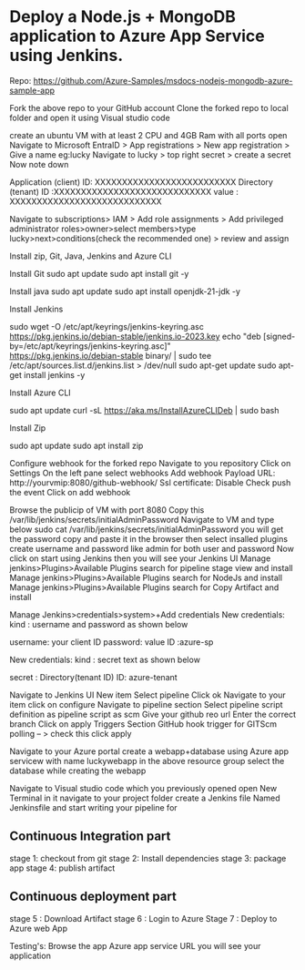 # Deploy a Node.js + MongoDB application to Azure App Service using Jenkins.
Repo: https://github.com/Azure-Samples/msdocs-nodejs-mongodb-azure-sample-app 

Fork the above repo to your GitHub account
Clone the forked repo to local folder and open it using Visual studio code

create an ubuntu VM with at least 2 CPU and 4GB Ram with all ports open
Navigate to Microsoft EntraID > App registrations > New app registration > Give a name eg:lucky
Navigate to lucky > top right secret > create a secret
Now note down

Application (client) ID: XXXXXXXXXXXXXXXXXXXXXXXXXX
Directory (tenant) ID :XXXXXXXXXXXXXXXXXXXXXXXXXXXXX
value : XXXXXXXXXXXXXXXXXXXXXXXXXXXX


Navigate to subscriptions> IAM > Add role assignments > Add privileged administrator roles>owner>select members>type lucky>next>conditions(check the recommended one) > review and assign

Install zip, Git, Java, Jenkins and Azure CLI

Install Git
sudo apt update
sudo apt install git -y

Install java
sudo apt update
sudo apt install openjdk-21-jdk -y

Install Jenkins

sudo wget -O /etc/apt/keyrings/jenkins-keyring.asc \
  https://pkg.jenkins.io/debian-stable/jenkins.io-2023.key
echo "deb [signed-by=/etc/apt/keyrings/jenkins-keyring.asc]" \
  https://pkg.jenkins.io/debian-stable binary/ | sudo tee \
  /etc/apt/sources.list.d/jenkins.list > /dev/null
sudo apt-get update
sudo apt-get install jenkins -y

Install Azure CLI

sudo apt update
curl -sL https://aka.ms/InstallAzureCLIDeb | sudo bash

Install Zip

sudo apt update
sudo apt install zip


Configure webhook for the forked repo
Navigate to you repository
Click on Settings
On the left pane select webhooks
Add webhook
Payload URL: http://yourvmip:8080/github-webhook/ 
Ssl certificate: Disable
Check push the event
Click on add webhook


Browse the publicip of VM with port 8080
Copy this /var/lib/jenkins/secrets/initialAdminPassword
Navigate to VM and type below sudo cat /var/lib/jenkins/secrets/initialAdminPassword
you will get the password copy and paste it in the browser then select insalled plugins
create username and password like admin for both user and password
Now click on start using Jenkins then you will see your Jenkins UI
Manage jenkins>Plugins>Available Plugins search for pipeline stage view and install
Manage jenkins>Plugins>Available Plugins search for NodeJs and install
Manage jenkins>Plugins>Available Plugins search for Copy Artifact and install

Manage Jenkins>credentials>system>+Add credentials
New credentials: kind : username and password as shown below

username: your client ID
password: value
ID :azure-sp

New credentials: kind : secret text as shown below

secret : Directory(tenant ID)
ID: azure-tenant

Navigate to Jenkins UI
New item
Select pipeline
Click ok
Navigate to your item click on configure
Navigate to pipeline section
Select pipeline script definition as pipeline script as scm
Give your github reo url
Enter the correct branch
Click on apply
Triggers Section
GitHub hook trigger for GITScm polling – > check this
click apply

Navigate to your Azure portal
create a webapp+database using Azure app servicew with name luckywebapp in the above resource group
select the database while creating the webapp

Navigate to Visual studio code which you previously opened
open New Terminal in it
navigate to your project folder
create a Jenkins file Named Jenkinsfile and start writing your pipeline for 

Continuous Integration part
-----------------
stage 1: checkout from git
stage 2: Install dependencies
stage 3: package app
stage 4: publish artifact


Continuous deployment part
----------------
stage 5 : Download Artifact
stage 6 : Login to Azure
Stage 7 : Deploy to Azure web App


Testing's: Browse the app Azure app service URL you will see your application


